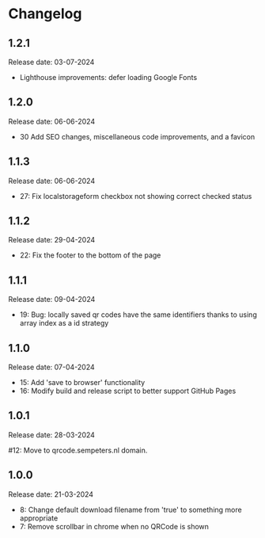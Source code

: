 # Changelog

## 1.2.1
Release date: 03-07-2024

- Lighthouse improvements: defer loading Google Fonts

## 1.2.0
Release date: 06-06-2024

- 30 Add SEO changes, miscellaneous code improvements, and a favicon

## 1.1.3
Release date: 06-06-2024

- 27: Fix localstorageform checkbox not showing correct checked status

## 1.1.2
Release date: 29-04-2024

- 22: Fix the footer to the bottom of the page

## 1.1.1
Release date: 09-04-2024

- 19: Bug: locally saved qr codes have the same identifiers thanks to using array index as a id strategy 

## 1.1.0
Release date: 07-04-2024

- 15: Add 'save to browser' functionality
- 16: Modify build and release script to better support GitHub Pages

## 1.0.1
Release date: 28-03-2024

#12: Move to qrcode.sempeters.nl domain.

## 1.0.0
Release date: 21-03-2024

- 8: Change default download filename from 'true' to something more appropriate
- 7: Remove scrollbar in chrome when no QRCode is shown
